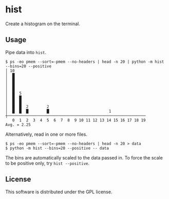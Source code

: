 # hist

Create a histogram on the terminal.


## Usage

Pipe data into `hist`.

```
$ ps -eo pmem --sort=-pmem --no-headers | head -n 20 | python -m hist --bins=20 --positive
│ 10                                                         
│  █                                                         
│  █                                                         
│  █                                                         
│  █                                                         
│  █  5                                                      
│  █  █                                                      
│  █  █                                                      
│  █  █  2        2                                          
│  █  █  █        █                          1               
┼────────────────────────────────────────────────────────────
   0  1  2  3  4  5  6  7  8  9 10 11 12 13 14 15 16 17 18 19
Avg. = 2.25
```

Alternatively, read in one or more files.

```
$ ps -eo pmem --sort=-pmem --no-headers | head -n 20 > data
$ python -m hist --bins=20 --positive -- data
```

The bins are automatically scaled to the data passed in.
To force the scale to be positive only, try `hist --positive`.


## License

This software is distributed under the GPL license.

